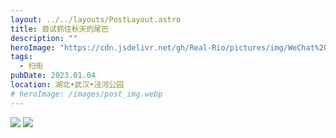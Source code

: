 ```yaml
---
layout: ../../layouts/PostLayout.astro
title: 尝试抓住秋天的尾巴
description: ""
heroImage: "https://cdn.jsdelivr.net/gh/Real-Rio/pictures/img/WeChat%20Image_20230104191309.jpg"
tags:
  - 扫街
pubDate: 2023.01.04
location: 湖北•武汉•泾河公园
# heroImage: /images/post_img.webp
---
```


![](https://cdn.jsdelivr.net/gh/Real-Rio/pictures/img/WeChat%20Image_20230104191309.jpg)
![](https://cdn.jsdelivr.net/gh/Real-Rio/pictures/img/WeChat%20Image_20230104191406.jpg)
